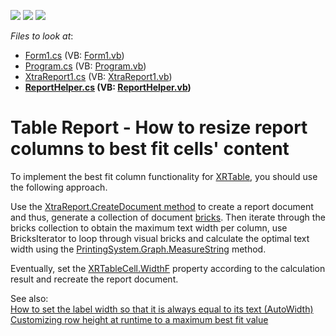 <!-- default badges list -->
![](https://img.shields.io/endpoint?url=https://codecentral.devexpress.com/api/v1/VersionRange/128605372/14.2.7%2B)
[![](https://img.shields.io/badge/Open_in_DevExpress_Support_Center-FF7200?style=flat-square&logo=DevExpress&logoColor=white)](https://supportcenter.devexpress.com/ticket/details/T246953)
[![](https://img.shields.io/badge/📖_How_to_use_DevExpress_Examples-e9f6fc?style=flat-square)](https://docs.devexpress.com/GeneralInformation/403183)
<!-- default badges end -->
<!-- default file list -->
*Files to look at*:

* [Form1.cs](./CS/Form1.cs) (VB: [Form1.vb](./VB/Form1.vb))
* [Program.cs](./CS/Program.cs) (VB: [Program.vb](./VB/Program.vb))
* [XtraReport1.cs](./CS/Report/XtraReport1.cs) (VB: [XtraReport1.vb](./VB/Report/XtraReport1.vb))
* **[ReportHelper.cs](./CS/ReportHelper/ReportHelper.cs) (VB: [ReportHelper.vb](./VB/ReportHelper/ReportHelper.vb))**
<!-- default file list end -->
# Table Report - How to resize report columns to best fit cells' content

<p>To implement the best fit column functionality for <a href="https://docs.devexpress.com/XtraReports/DevExpress.XtraReports.UI.XRTable">XRTable</a>, you should use the following approach. <br /></p>
<p>Use the <a href="https://docs.devexpress.com/XtraReports/DevExpress.XtraReports.UI.XtraReport.CreateDocument">XtraReport.CreateDocument method</a> to create a report document and thus, generate a collection of document <a href="https://docs.devexpress.com/WindowsForms/88/Controls-and-Libraries/Printing-Exporting/Concepts/Basic-Terms/Brickss">bricks</a>. Then iterate through the bricks collection to obtain the maximum text width per column, use BricksIterator to loop through visual bricks and calculate the optimal text width using the <a href="https://documentation.devexpress.com/#CoreLibraries/DevExpressXtraPrintingBrickGraphics_MeasureStringtopic">PrintingSystem.Graph.MeasureString</a> method. <br /></p><p>Eventually, set the <a href="https://docs.devexpress.com/XtraReports/DevExpress.XtraReports.UI.XRTableCell.WidthF">XRTableCell.WidthF</a> property according to the calculation result and recreate the report document.<br /></p>
<p>See also:<br /><a href="https://www.devexpress.com/Support/Center/p/A2747">How to set the label width so that it is always equal to its text (AutoWidth)</a><br /><a href="https://www.devexpress.com/Support/Center/p/E20053">Customizing row height at runtime to a maximum best fit value</a></p>

<br/>
